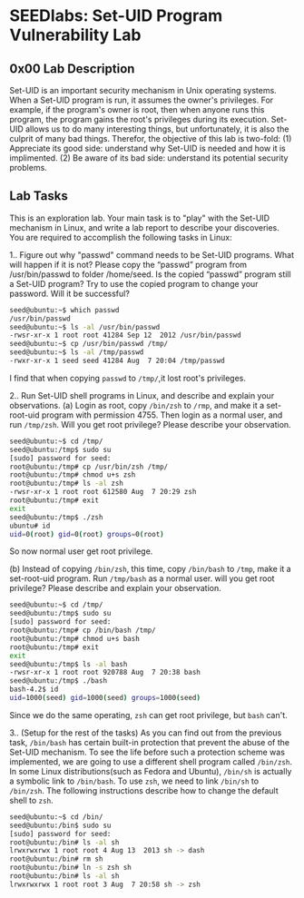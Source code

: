 # SEEDlabs: Set-UID Program Vulnerability Lab

## 0x00 Lab Description

Set-UID is an important security mechanism in Unix operating systems. When a Set-UID program is run, it assumes the owner's privileges. For example, if the program's owner is root, then when anyone runs this program, the program gains the root's privileges during its execution. Set-UID allows us to do many interesting things, but unfortunately, it is also the culprit of many bad things. Therefor, the objective of this lab is two-fold: (1) Appreciate its good side: understand why Set-UID is needed and how it is implimented. (2) Be aware of its bad side: understand its potential security problems.

## Lab Tasks

This is an exploration lab. Your main task is to "play" with the Set-UID mechanism in Linux, and write a lab report to describe your discoveries. You are required to accomplish the following tasks in Linux:

1.. Figure out why "passwd" command needs to be Set-UID programs. What will happen if it is not? Please  copy  the  “passwd”  program  from  /usr/bin/passwd  to  folder  /home/seed.  Is  the copied  “passwd”  program  still  a  Set-UID  program?  Try  to  use  the  copied  program  to change your password. Will it be successful?

```sh
seed@ubuntu:~$ which passwd
/usr/bin/passwd
seed@ubuntu:~$ ls -al /usr/bin/passwd 
-rwsr-xr-x 1 root root 41284 Sep 12  2012 /usr/bin/passwd
seed@ubuntu:~$ cp /usr/bin/passwd /tmp/
seed@ubuntu:~$ ls -al /tmp/passwd 
-rwxr-xr-x 1 seed seed 41284 Aug  7 20:04 /tmp/passwd
```

I find that when copying `passwd` to `/tmp/`,it lost root's privileges. 

2.. Run Set-UID shell programs in Linux, and describe and explain your observations.
(a) Login as root, copy `/bin/zsh` to `/rmp`, and make it a set-root-uid program with permission 4755. Then login as a normal user, and run `/tmp/zsh`. Will you get root privilege? Please describe your observation.

```sh
seed@ubuntu:~$ cd /tmp/
seed@ubuntu:/tmp$ sudo su
[sudo] password for seed: 
root@ubuntu:/tmp# cp /usr/bin/zsh /tmp/
root@ubuntu:/tmp# chmod u+s zsh
root@ubuntu:/tmp# ls -al zsh
-rwsr-xr-x 1 root root 612580 Aug  7 20:29 zsh
root@ubuntu:/tmp# exit
exit
seed@ubuntu:/tmp$ ./zsh 
ubuntu# id
uid=0(root) gid=0(root) groups=0(root)
```

So now normal user get root privilege.

(b) Instead of copying `/bin/zsh`, this time, copy `/bin/bash` to `/tmp`, make it a set-root-uid program. Run `/tmp/bash` as a normal user. will you get root privilege? Please describe and explain your observation.

```sh
seed@ubuntu:~$ cd /tmp/
seed@ubuntu:/tmp$ sudo su
[sudo] password for seed: 
root@ubuntu:/tmp# cp /bin/bash /tmp/
root@ubuntu:/tmp# chmod u+s bash
root@ubuntu:/tmp# exit
exit
seed@ubuntu:/tmp$ ls -al bash
-rwsr-xr-x 1 root root 920788 Aug  7 20:38 bash
seed@ubuntu:/tmp$ ./bash
bash-4.2$ id
uid=1000(seed) gid=1000(seed) groups=1000(seed)
```

Since we do the same operating, `zsh` can get root privilege, but `bash` can't.

3.. (Setup for the rest of the tasks) As you can find out from the previous task, `/bin/bash` has certain built-in protection that prevent the abuse of the Set-UID mechanism. To see the life before such a protection scheme was implemented, we are going to use a different shell program called `/bin/zsh`. In some Linux distributions(such as Fedora and Ubuntu), `/bin/sh` is actually a symbolic link to `/bin/bash`. To use `zsh`, we need to link `/bin/sh` to `/bin/zsh`. The following instructions describe how to change the default shell to `zsh`.

```sh
seed@ubuntu:~$ cd /bin/
seed@ubuntu:/bin$ sudo su
[sudo] password for seed: 
root@ubuntu:/bin# ls -al sh
lrwxrwxrwx 1 root root 4 Aug 13  2013 sh -> dash
root@ubuntu:/bin# rm sh
root@ubuntu:/bin# ln -s zsh sh
root@ubuntu:/bin# ls -al sh
lrwxrwxrwx 1 root root 3 Aug  7 20:58 sh -> zsh
```
